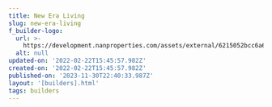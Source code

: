 ```yaml
---
title: New Era Living
slug: new-era-living
f_builder-logo:
  url: >-
    https://development.nanproperties.com/assets/external/6215052bcc6a6e46db34613b_new20era20logo-no20background-01202.png
  alt: null
updated-on: '2022-02-22T15:45:57.982Z'
created-on: '2022-02-22T15:45:57.982Z'
published-on: '2023-11-30T22:40:33.987Z'
layout: '[builders].html'
tags: builders
---
```



